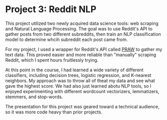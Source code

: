 # Project 3: Reddit NLP

This project utilized two newly acquired data science tools: web scraping and Natural Language Processing. The goal was to use Reddit's API to gather posts from two different subreddits, then train an NLP  classification model to determine whcih subreddit each post came from.

For my project, I used a wrapper for Reddit's API called [PRAW](https://praw.readthedocs.io/en/latest/getting_started/quick_start.html) to gather my text data. This proved easier and more reliable than "manually" scraping Reddit, which I spent hours fruitlessly trying.

At this point in the course, I had learned a wide variety of different classifiers, including decision trees, logistic regression, and K-nearest neighbors. My approach was to throw all of theat my data and see what gave the highest score. We had also just learned abotu NLP tools, so I enjoyed experimenting with different wordcount vectorizers, lemmatizers, stemmers, and stop-words.

The presentation for this project was geared toward a technical audience, so it was more code heavy than prior projects.